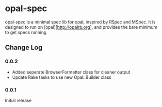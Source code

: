 opal-spec
=========

opal-spec is a minimal spec lib for opal, inspired by RSpec and MSpec.
It is designed to run on [opal][http://opalrb.org], and provides the
bare minimum to get specs running.

Change Log
----------

### 0.0.2

* Added seperate BrowserFormatter class for cleaner output
* Update Rake tasks to use new Opal::Builder class

### 0.0.1

Initial release
